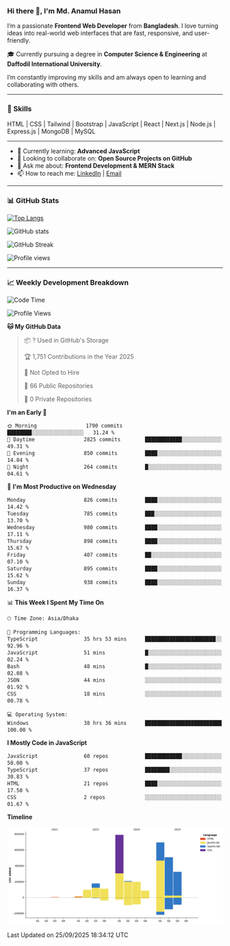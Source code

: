 ### Hi there 👋, I'm Md. Anamul Hasan

I’m a passionate **Frontend Web Developer** from **Bangladesh**. I love turning ideas into real-world web interfaces that are fast, responsive, and user-friendly.

🎓 Currently pursuing a degree in **Computer Science & Engineering** at **Daffodil International University**.

I’m constantly improving my skills and am always open to learning and collaborating with others.

---

### 🚀 Skills
HTML | CSS | Tailwind | Bootstrap | JavaScript | React | Next.js | Node.js | Express.js | MongoDB | MySQL 

---

- 🌱 Currently learning: **Advanced JavaScript**
- 👯 Looking to collaborate on: **Open Source Projects on GitHub**
- 💬 Ask me about: **Frontend Development & MERN Stack**
- 📫 How to reach me: [LinkedIn](https://www.linkedin.com/in/mdanamulhasan201) | [Email](mailto:anamulhasan3625@gmail.com)

---

### 📊 GitHub Stats

[![Top Langs](https://github-readme-stats.vercel.app/api/top-langs/?username=mdanamulhasan201&layout=compact)](https://github.com/anuraghazra/github-readme-stats)

![GitHub stats](https://github-readme-stats.vercel.app/api?username=mdanamulhasan201&show_icons=true&count_private=true&theme=tokyonight)

![GitHub Streak](https://streak-stats.demolab.com?user=mdanamulhasan201&theme=tokyonight)

![Profile views](https://gpvc.arturio.dev/mdanamulhasan201)

---

### 📈 Weekly Development Breakdown

<!--START_SECTION:waka-->
![Code Time](http://img.shields.io/badge/Code%20Time-747%20hrs%2058%20mins-blue)

![Profile Views](http://img.shields.io/badge/Profile%20Views-1-blue)

**🐱 My GitHub Data** 

> 📦 ? Used in GitHub's Storage 
 > 
> 🏆 1,751 Contributions in the Year 2025
 > 
> 🚫 Not Opted to Hire
 > 
> 📜 66 Public Repositories 
 > 
> 🔑 0 Private Repositories 
 > 
**I'm an Early 🐤** 

```text
🌞 Morning                1790 commits        ████████░░░░░░░░░░░░░░░░░   31.24 % 
🌆 Daytime                2825 commits        ████████████░░░░░░░░░░░░░   49.31 % 
🌃 Evening                850 commits         ████░░░░░░░░░░░░░░░░░░░░░   14.84 % 
🌙 Night                  264 commits         █░░░░░░░░░░░░░░░░░░░░░░░░   04.61 % 
```
📅 **I'm Most Productive on Wednesday** 

```text
Monday                   826 commits         ████░░░░░░░░░░░░░░░░░░░░░   14.42 % 
Tuesday                  785 commits         ███░░░░░░░░░░░░░░░░░░░░░░   13.70 % 
Wednesday                980 commits         ████░░░░░░░░░░░░░░░░░░░░░   17.11 % 
Thursday                 898 commits         ████░░░░░░░░░░░░░░░░░░░░░   15.67 % 
Friday                   407 commits         ██░░░░░░░░░░░░░░░░░░░░░░░   07.10 % 
Saturday                 895 commits         ████░░░░░░░░░░░░░░░░░░░░░   15.62 % 
Sunday                   938 commits         ████░░░░░░░░░░░░░░░░░░░░░   16.37 % 
```


📊 **This Week I Spent My Time On** 

```text
🕑︎ Time Zone: Asia/Dhaka

💬 Programming Languages: 
TypeScript               35 hrs 53 mins      ███████████████████████░░   92.96 % 
JavaScript               51 mins             █░░░░░░░░░░░░░░░░░░░░░░░░   02.24 % 
Bash                     48 mins             █░░░░░░░░░░░░░░░░░░░░░░░░   02.08 % 
JSON                     44 mins             ░░░░░░░░░░░░░░░░░░░░░░░░░   01.92 % 
CSS                      18 mins             ░░░░░░░░░░░░░░░░░░░░░░░░░   00.78 % 

💻 Operating System: 
Windows                  38 hrs 36 mins      █████████████████████████   100.00 % 
```

**I Mostly Code in JavaScript** 

```text
JavaScript               60 repos            ████████████░░░░░░░░░░░░░   50.00 % 
TypeScript               37 repos            ████████░░░░░░░░░░░░░░░░░   30.83 % 
HTML                     21 repos            ████░░░░░░░░░░░░░░░░░░░░░   17.50 % 
CSS                      2 repos             ░░░░░░░░░░░░░░░░░░░░░░░░░   01.67 % 
```



**Timeline**

![Lines of Code chart](https://raw.githubusercontent.com/mdanamulhasan201/mdanamulhasan201/main/assets/bar_graph.png)


 Last Updated on 25/09/2025 18:34:12 UTC
<!--END_SECTION:waka-->

